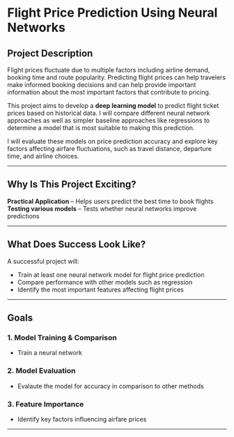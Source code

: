 # Flight Price Prediction Using Neural Networks  

## Project Description  
Flight prices fluctuate due to multiple factors including airline demand, booking time and route popularity. Predicting flight prices can help travelers make informed booking decisions and can help provide important information about the most important factors that contribute to pricing. 

This project aims to develop a **deep learning model** to predict flight ticket prices based on historical data. I will compare different neural network approaches as well as simpler baseline approaches like regressions to determine a model that is most suitable to making this prediction.    

I will evaluate these models on price prediction accuracy and explore key factors affecting airfare fluctuations, such as travel distance, departure time, and airline choices.  

---

## Why Is This Project Exciting?  
 **Practical Application** – Helps users predict the best time to book flights  
 **Testing various models** – Tests whether neural networks improve predictions  

---

## What Does Success Look Like?  
A successful project will:  
- Train at least one neural network model for flight price prediction  
- Compare performance with other models such as regression 
- Identify the most important features affecting flight prices

---

## Goals  

### **1. Model Training & Comparison**  
- Train a neural network 
 
### **2. Model Evaluation**   
- Evalaute the model for accuracy in comparison to other methods   

### **3. Feature Importance**  
- Identify key factors influencing airfare prices  

---
